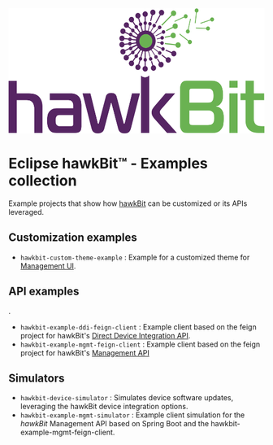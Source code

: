 <img src=hawkbit_logo.png width=533 height=246 />

# Eclipse hawkBit™ - Examples collection

Example projects that show how [hawkBit](https://github.com/eclipse/hawkbit) can be customized or its APIs leveraged.

## Customization examples

- `hawkbit-custom-theme-example` : Example for a customized theme for [Management UI](http://www.eclipse.org/hawkbit/documentation/interfaces/management-ui.html).

## API examples 
.
- `hawkbit-example-ddi-feign-client` : Example client based on the feign project for hawkBit's [Direct Device Integration API](http://www.eclipse.org/hawkbit/documentation/interfaces/ddi-api.html).
- `hawkbit-example-mgmt-feign-client` : Example client based on the feign project for hawkBit's [Management API](http://www.eclipse.org/hawkbit/documentation/interfaces/management-api.html)


## Simulators

- `hawkbit-device-simulator` : Simulates device software updates, leveraging the hawkBit device integration options.  
- `hawkbit-example-mgmt-simulator` : Example client simulation for the _hawkBit_ Management API based on Spring Boot and the hawkbit-example-mgmt-feign-client.